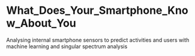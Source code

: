 # What_Does_Your_Smartphone_Know_About_You
Analysing internal smartphone sensors to predict activities and users with machine learning and singular spectrum analysis
